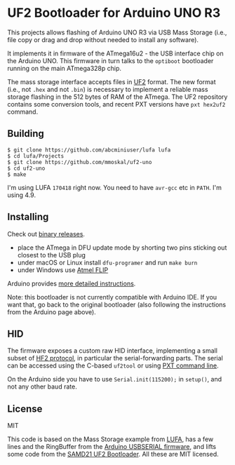 # UF2 Bootloader for Arduino UNO R3

This projects allows flashing of Arduino UNO R3 via USB Mass Storage
(i.e., file copy or drag and drop without needed to install any software).

It implements it in firmware of the ATmega16u2 - the USB interface chip
on the Arduino UNO. This firmware in turn talks to the `optiboot` bootloader
running on the main ATmega328p chip.

The mass storage interface accepts files in [UF2](https://github.com/microsoft/uf2)
format. The new format (i.e., not `.hex` and not `.bin`) is necessary to implement
a reliable mass storage flashing in the 512 bytes of RAM of the ATmega. The UF2 repository
contains some conversion tools, and recent PXT versions have `pxt hex2uf2` command.

## Building

```
$ git clone https://github.com/abcminiuser/lufa lufa
$ cd lufa/Projects
$ git clone https://github.com/mmoskal/uf2-uno
$ cd uf2-uno
$ make
```

I'm using LUFA `170418` right now. You need to have `avr-gcc` etc in `PATH`.
I'm using 4.9.

## Installing

Check out [binary releases](https://github.com/mmoskal/uf2-uno/releases).

* place the ATmega in DFU update mode by shorting two pins sticking out closest to the USB plug
* under macOS or Linux install `dfu-programer` and run `make burn`
* under Windows use [Atmel FLIP](http://www.atmel.com/tools/flip.aspx)

Arduino provides [more detailed instructions](https://www.arduino.cc/en/Hacking/DFUProgramming8U2).

Note: this bootloader is not currently compatible with Arduino IDE. If you want
that, go back to the original bootloader (also following the instructions from the Arduino
page above).

## HID

The firmware exposes a custom raw HID interface, implementing a small subset of 
[HF2 protocol](https://github.com/microsoft/uf2/blob/master/hf2.md), in particular
the serial-forwarding parts. The serial can be accessed using the C-based
`uf2tool` or using [PXT command line](https://makecode.com/cli).

On the Arduino side you have to use `Serial.init(115200);` in `setup()`,
and not any other baud rate. 

## License

MIT

This code is based on the Mass Storage example from [LUFA](http://www.fourwalledcubicle.com/LUFA.php),
has a few lines and the RingBuffer from the 
[Arduino USBSERIAL firmware](https://github.com/arduino/Arduino/tree/master/hardware/arduino/avr/firmwares/atmegaxxu2/arduino-usbserial),
and lifts some code from the [SAMD21 UF2 Bootloader](https://github.com/microsoft/uf2-samd21).
All these are MIT licensed.
